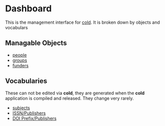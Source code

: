 
Dashboard
=========

This is the management interface for [cold](/). It is broken down by objects and vocabulars

Managable Objects
------------------

- [people](/app/people.html)
- [groups](/app/groups.html)
- [funders](/app/funders.html)

Vocabularies
------------

These can not be edited via **cold**, they are generated when the **cold** application is compiled and released.  They change very rarely.

- [subjects](/app/subjects.html)
- [ISSN/Publishers](/app/issns.html)
- [DOI Prefix/Publishers](/app/doi-prefixes.html)

